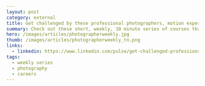 ```yaml
---
layout: post
category: external
title: Get challenged by these professional photographers, motion experts and videographers through weekly, 10 minute video courses
summary: Check out these short, weekly, 10 minute series of courses that can help you keep up with the latest and challenge you to practice your skills. You'll learn about photo gear, get inspired by critiques, learn from practicing professional photographers, learn about the latest tools, mobile photography, Final Cut Pro, motion graphics and Nuke.
hero: /images/articles/photographerweekly.jpg
thumb: /images/articles/photographerweekly_tn.png
links:
  - linkedin: https://www.linkedin.com/pulse/get-challenged-professional-photographers-motion-10-video-villalobos
tags:
  - weekly series
  - photography
  - careers
---
```

